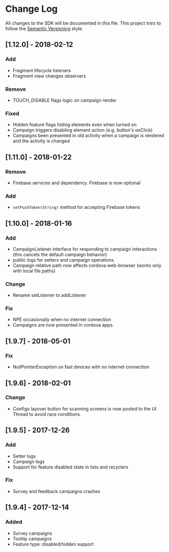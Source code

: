 # Change Log
All changes to the SDK will be documented in this file.
This project *tries* to follow the [Semantic Versioning](http://semver.org) style.

## [1.12.0] - 2018-02-12
### Add
- Fragment lifecycle listeners
- Fragment view changes observers

### Remove
- TOUCH_DISABLE flags logic on campaign render

### Fixed
- Hidden feature flags hiding elements even when turned on
- Campaign triggers disabling element action (e.g. button's onClick)
- Campaigns been presented in old activity when a campaign is rendered and the activity is changed

## [1.11.0] - 2018-01-22
### Remove
- Firebase services and dependency. Firebase is now optional

### Add
- `setPushToken(String)` method for accepting Firebase tokens

## [1.10.0] - 2018-01-16
### Add
- CampaignListener interface for responding to campaign interactions (this cancels the default campaign behavior)
- public logs for setters and campaign operations.
- Campaign relative path now affects cordova web-browser (works only with local file paths)

### Change
- Rename setListener to addListener

### Fix
- NPE occasionally when no internet connection
- Campaigns are now presented in cordova apps.

## [1.9.7] - 2018-05-01
### Fix
- NullPointerException on fast devices with no internet connection

## [1.9.6] - 2018-02-01
### Change
- Configo layover button for scanning screens is now posted to the UI Thread to avoid race conditions.

## [1.9.5] - 2017-12-26
### Add
- Setter logs
- Campaign logs
- Support for feature disabled state in lists and recyclers

### Fix
- Survey and feedback campaigns crashes

## [1.9.4] - 2017-12-14
### Added
- Survey campaigns
- Tooltip campaigns
- Feature type: disabled/hidden support
